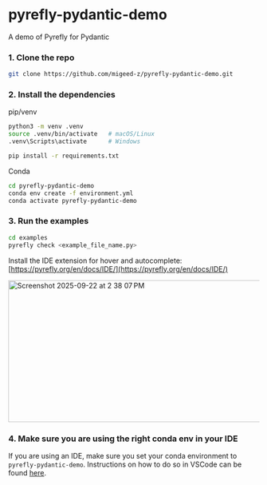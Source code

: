 # pyrefly-pydantic-demo
A demo of Pyrefly for Pydantic


### 1. Clone the repo

```bash
git clone https://github.com/migeed-z/pyrefly-pydantic-demo.git
```


### 2. Install the dependencies 

pip/venv

```bash
python3 -m venv .venv
source .venv/bin/activate   # macOS/Linux
.venv\Scripts\activate      # Windows

pip install -r requirements.txt
```

Conda

```bash
cd pyrefly-pydantic-demo
conda env create -f environment.yml
conda activate pyrefly-pydantic-demo
```

### 3. Run the examples 
```bash
cd examples
pyrefly check <example_file_name.py>
```

Install the IDE extension for hover and autocomplete: [https://pyrefly.org/en/docs/IDE/](https://pyrefly.org/en/docs/IDE/)

<img width="828" height="284" alt="Screenshot 2025-09-22 at 2 38 07 PM" src="https://github.com/user-attachments/assets/7792ebd0-4319-46c6-a38f-485624ec3935" />


### 4. Make sure you are using the right conda env in your IDE 
If you are using an IDE, make sure you set your conda environment to `pyrefly-pydantic-demo`. 
Instructions on how to do so in VSCode can be found [here](https://code.visualstudio.com/docs/python/environments#_select-and-activate-an-environment). 
